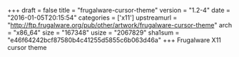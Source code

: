 +++
draft = false
title = "frugalware-cursor-theme"
version = "1.2-4"
date = "2016-01-05T20:15:54"
categories = ['x11']
upstreamurl = "http://ftp.frugalware.org/pub/other/artwork/frugalware-cursor-theme"
arch = "x86_64"
size = "167348"
usize = "2067829"
sha1sum = "e46f64242bcf87580b4c41255d5855c6b063d46a"
+++
Frugalware X11 cursor theme